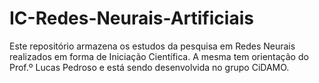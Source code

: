 # IC-Redes-Neurais-Artificiais
Este repositório armazena os estudos da pesquisa em Redes Neurais realizados em forma de Iniciação Científica. A mesma tem orientação do Prof.º Lucas Pedroso e está sendo desenvolvida no grupo CiDAMO.
